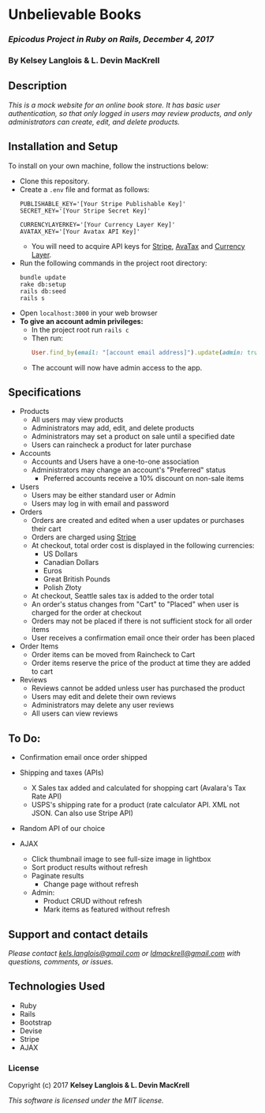 # Unbelievable Books

### _Epicodus Project in Ruby on Rails, December 4, 2017_

### By Kelsey Langlois & L. Devin MacKrell

## Description

_This is a mock website for an online book store. It has basic user authentication, so that only logged in users may review products, and only administrators can create, edit, and delete products._

## Installation and Setup

To install on your own machine, follow the instructions below:

* Clone this repository.
* Create a ```.env``` file and format as follows:
  ```
  PUBLISHABLE_KEY='[Your Stripe Publishable Key]'
  SECRET_KEY='[Your Stripe Secret Key]'

  CURRENCYLAYERKEY='[Your Currency Layer Key]'
  AVATAX_KEY='[Your Avatax API Key]'
  ```  
  * You will need to acquire API keys for [Stripe](https://stripe.com/docs), [AvaTax](https://developer.avalara.com/avatax/dev-guide/) and [Currency Layer](https://currencylayer.com/).
* Run the following commands in the project root directory:
  ```
  bundle update
  rake db:setup
  rails db:seed
  rails s
  ```
* Open ```localhost:3000``` in your web browser
* **To give an account admin privileges:**
  * In the project root run ```rails c```
  * Then run:
    ```ruby
    User.find_by(email: "[account email address]").update(admin: true)
    ```
  * The account will now have admin access to the app.

## Specifications

* Products  
  * All users may view products
  * Administrators may add, edit, and delete products
  * Administrators may set a product on sale until a specified date
  * Users can raincheck a product for later purchase
* Accounts
  * Accounts and Users have a one-to-one association
  * Administrators may change an account's "Preferred" status
    * Preferred accounts receive a 10% discount on non-sale items
* Users
  * Users may be either standard user or Admin
  * Users may log in with email and password
* Orders
  * Orders are created and edited when a user updates or purchases their cart
  * Orders are charged using [Stripe](https://stripe.com/docs)
  * At checkout, total order cost is displayed in the following currencies:
    * US Dollars
    * Canadian Dollars
    * Euros
    * Great British Pounds
    * Polish Złoty
  * At checkout, Seattle sales tax is added to the order total
  * An order's status changes from "Cart" to "Placed" when user is charged for the order at checkout
  * Orders may not be placed if there is not sufficient stock for all order items
  * User receives a confirmation email once their order has been placed
* Order Items
  * Order items can be moved from Raincheck to Cart
  * Order items reserve the price of the product at time they are added to cart
* Reviews
  * Reviews cannot be added unless user has purchased the product
  * Users may edit and delete their own reviews
  * Administrators may delete any user reviews
  * All users can view reviews

## To Do:

* Confirmation email once order shipped

* Shipping and taxes (APIs)
  * X Sales tax added and calculated for shopping cart (Avalara's Tax Rate API)
  * USPS's shipping rate for a product (rate calculator API. XML not JSON. Can also use Stripe API)

* Random API of our choice

* AJAX
  * Click thumbnail image to see full-size image in lightbox
  * Sort product results without refresh
  * Paginate results
    * Change page without refresh
  * Admin:
    * Product CRUD without refresh
    * Mark items as featured without refresh

## Support and contact details

_Please contact [kels.langlois@gmail.com](mailto:kels.langlois@gmail.com) or [ldmackrell@gmail.com](mailto:ldmackrell@gmail.com) with questions, comments, or issues._

## Technologies Used

* Ruby
* Rails
* Bootstrap
* Devise
* Stripe
* AJAX

### License

Copyright (c) 2017 **Kelsey Langlois & L. Devin MacKrell**

*This software is licensed under the MIT license.*
